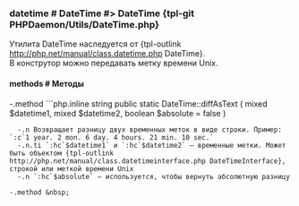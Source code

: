 ### datetime # DateTime #> DateTime {tpl-git PHPDaemon/Utils/DateTime.php}

Утилита DateTime наследуется от {tpl-outlink http://php.net/manual/class.datetime.php DateTime}.  
В конструтор можно передавать метку времени Unix.

#### methods # Методы

 -.method ```php.inline
 string public static DateTime::diffAsText ( mixed $datetime1, mixed $datetime2, boolean $absolute = false )
 ```
   -.n Возвращает разницу двух временных меток в виде строки. Пример: `:c`1 year. 2 mon. 6 day. 4 hours. 21 min. 10 sec.`
   -.n.ti `:hc`$datetime1` и `:hc`$datetime2` — временные метки. Может быть объектом {tpl-outlink http://php.net/manual/class.datetimeinterface.php DateTimeInterface}, строкой или меткой времени Unix
   -.n `:hc`$absolute` — используется, чтобы вернуть абсолютную разницу

 -.method &nbsp;